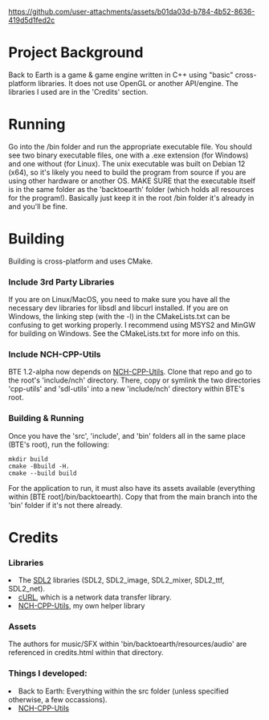 https://github.com/user-attachments/assets/b01da03d-b784-4b52-8636-419d5d1fed2c

# Project Background
Back to Earth is a game & game engine written in C++ using "basic" cross-platform libraries. It does not use OpenGL or another API/engine. The libraries I used are in the 'Credits' section.

# Running
Go into the /bin folder and run the appropriate executable file. You should see two binary executable files, one with a .exe extension (for Windows) and one without (for Linux). The unix executable was built on Debian 12 (x64), so it's likely you need to build the program from source if you are using other hardware or another OS. MAKE SURE that the executable itself is in the same folder as the 'backtoearth' folder (which holds all resources for the program!). Basically just keep it in the root /bin folder it's already in and you'll be fine.

# Building
Building is cross-platform and uses CMake.

### Include 3rd Party Libraries
If you are on Linux/MacOS, you need to make sure you have all the necessary dev libraries for libsdl and libcurl installed. If you are on Windows, the linking step (with the -l) in the CMakeLists.txt can be confusing to get working properly. I recommend using MSYS2 and MinGW for building on Windows. See the CMakeLists.txt for more info on this.

### Include NCH-CPP-Utils
BTE 1.2-alpha now depends on <a href="https://github.com/noahc606/nch-cpp-utils">NCH-CPP-Utils</a>. Clone that repo and go to the root's 'include/nch' directory. There, copy or symlink the two directories 'cpp-utils' and 'sdl-utils' into a new 'include/nch' directory within BTE's root.

### Building & Running
Once you have the 'src', 'include', and 'bin' folders all in the same place (BTE's root), run the following:
```
mkdir build
cmake -Bbuild -H.
cmake --build build
```

For the application to run, it must also have its assets available (everything within [BTE root]/bin/backtoearth). Copy that from the main branch into the 'bin' folder if it's not there already.

# Credits
### Libraries
<li>The <a href="https://www.libsdl.org/">SDL2</a> libraries (SDL2, SDL2_image, SDL2_mixer, SDL2_ttf, SDL2_net).</li>
<li><a href="https://curl.se/">cURL</a>, which is a network data transfer library.</li>
<li><a href="https://github.com/noahc606/nch-cpp-utils">NCH-CPP-Utils</a>, my own helper library</li>

### Assets
The authors for music/SFX within 'bin/backtoearth/resources/audio' are referenced in credits.html within that directory.<br>


### Things I developed:<br>
<li>Back to Earth: Everything within the src folder (unless specified otherwise, a few occassions).</li>
<li><a href="https://github.com/noahc606/nch-cpp-utils">NCH-CPP-Utils</a></li>